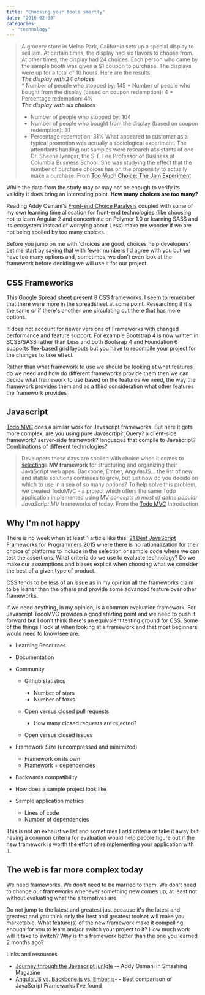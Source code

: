 ```yaml
---
title: "Choosing your tools smartly"
date: "2016-02-03"
categories: 
  - "technology"
---
```


> A grocery store in Melno Park, California sets up a special display to sell jam. At certain times, the display had six flavors to choose from. At other times, the display had 24 choices. Each person who came by the sample booth was given a $1 coupon to purchase. The displays were up for a total of 10 hours. Here are the results:  
> **_The display with 24 choices_**  
> \* Number of people who stopped by: 145 \* Number of people who bought from the display (based on coupon redemption): 4 \* Percentage redemption: 4%  
> **_The display with six choices_**
> 
> - Number of people who stopped by: 104
> - Number of people who bought from the display (based on coupon redemption): 31
> - Percentage redemption: 31% What appeared to customer as a typical promotion was actually a sociological experiment. The attendants handing out samples were research assistants of one Dr. Sheena Iyengar, the S.T. Lee Professor of Business at Columbia Business School. She was studying the effect that the number of purchase choices has on the propensity to actually make a purchase. From [Too Much Choice: The Jam Experiment](https://peopletriggers.wordpress.com/2013/08/31/too-much-choice-the-jam-experiment/)

While the data from the study may or may not be enough to verify its validity it does bring an interesting point. **How many choices are too many?**

Reading Addy Osmani's [Front-end Choice Paralysis](http://addyosmani.com/blog/front-end-choice-paralysis/) coupled with some of my own learning time allocation for front-end technologies (like choosing not to learn Angular 2 and concentrate on Polymer 1.0 or learning SASS and its ecosystem instead of worrying about Less) make me wonder if we are not being spoiled by too many choices.

Before you jump on me with 'choices are good, choices help developers' Let me start by saying that with fewer numbers I'd agree with you but we have too many options and, sometimes, we don't even look at the framework before deciding we will use it for our project.

## CSS Frameworks

This [Google Spread sheet](https://docs.google.com/spreadsheets/d/1bb_Sn1glpSGZe_IAIKB4nHawOLwx5ONmY_ULMlRJNsg/edit#gid=0) present 8 CSS frameworks. I seem to remember that there were more in the spreadsheet at some point. Researching if it's the same or if there's another one circulating out there that has more options.

It does not account for newer versions of Frameworks with changed performance and feature support. For example Bootstrap 4 is now written in SCSS/SASS rather than Less and both Bootsrap 4 and Foundation 6 supports flex-based grid layouts but you have to recompile your project for the changes to take effect.

Rather than what framework to use we should be looking at what features do we need and how do different frameworks provide them then we can decide what framework to use based on the features we need, the way the framework provides them and as a third consideration what other features the framework provides

## Javascript

[Todo MVC](http://todomvc.com/) does a similar work for Javascript frameworks. But here it gets more complex, are you using pure Javascrtip? jQuery? a client-side framework? server-side framework? languages that compile to Javascript? Combinations of different technologies?

> Developers these days are spoiled with choice when it comes to [selecting](http://coding.smashingmagazine.com/2012/07/27/journey-through-the-javascript-mvc-jungle/)a **MV framework** for structuring and organizing their JavaScript web apps. Backbone, Ember, AngularJS… the list of new and stable solutions continues to grow, but just how do you decide on which to use in a sea of so many options? To help solve this problem, we created TodoMVC - a project which offers the same Todo application implemented using MV _concepts in most of dethe popular JavaScript MV_ frameworks of today. From the [Todo MVC](http://todomvc.com/) Introduction

## Why I'm not happy

There is no week when at least 1 article like this: [21 Best JavaScript Frameworks for Programmers 2015](http://www.k2ice.com/top-21-best-javascript-frameworks-for-programmers-2015/) where there is no rationalization for their choice of platforms to include in the selection or sample code where we can test the assertions. What criteria do we use to evaluate technology? Do we make our assumptions and biases explicit when choosing what we consider the best of a given type of product.

CSS tends to be less of an issue as in my opinion all the frameworks claim to be leaner than the others and provide some advanced feature over other frameworks.

If we need anything, in my opinion, is a common evaluation framework. For Javascript TodoMVC provides a good starting point and we need to push it forward but I don't think there's an equivalent testing ground for CSS. Some of the things I look at when looking at a framework and that most beginners would need to know/see are:

- Learning Resources
- Documentation
- Community
    
    - Github statistics
        
        - Number of stars
        - Number of forks
    - Open versus closed pull requests
        
        - How many closed requests are rejected?
    - Open versus closed issues
- Framework Size (uncompressed and minimized)
    
    - Framework on its own
    - Framework + dependencies
- Backwards compatibility
- How does a sample project look like
- Sample application metrics
    
    - Lines of code
    - Number of dependencies

This is not an exhaustive list and sometimes I add criteria or take it away but having a common criteria for evaluation would help people figure out if the new framework is worth the effort of reimplementing your application with it.

## The web is far more complex today

We need frameworks. We don't need to be married to them. We don't need to change our frameworks whenever something new comes up, at least not without evaluating what the alternatives are.

Do not jump to the latest and greatest just because it's the latest and greatest and you think only the ltest and greatest toolset will make you marketable. What feature(s) of the new framework make it compelling enough for you to learn and/or switch your project to it? How much work will it take to switch? Why is this framework better than the one you learned 2 months ago?

Links and resources

- [Journey through the Javascript junlgle](http://www.smashingmagazine.com/2012/07/journey-through-the-javascript-mvc-jungle/) -- Addy Osmani in Smashing Magazine
- [AngularJS vs. Backbone.js vs. Ember.js](https://www.airpair.com/js/javascript-framework-comparison)\- - Best comparison of JavaScript Frameworks I've found
